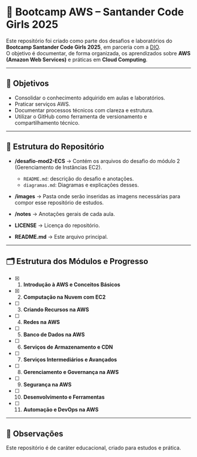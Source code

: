# 🌸 Bootcamp AWS – Santander Code Girls 2025

Este repositório foi criado como parte dos desafios e laboratórios do **Bootcamp Santander Code Girls 2025**, em parceria com a [DIO](https://www.dio.me/).  
O objetivo é documentar, de forma organizada, os aprendizados sobre **AWS (Amazon Web Services)** e práticas em **Cloud Computing**.

---

## 🎯 Objetivos
- Consolidar o conhecimento adquirido em aulas e laboratórios.  
- Praticar serviços AWS.  
- Documentar processos técnicos com clareza e estrutura.  
- Utilizar o GitHub como ferramenta de versionamento e compartilhamento técnico.  

---

## 📂 Estrutura do Repositório

- **/desafio-mod2-ECS** → Contém os arquivos do desafio do módulo 2 (Gerenciamento de Instâncias EC2).  
  - `README.md`: descrição do desafio e anotações.  
  - `diagramas.md`: Diagramas e explicações desses.  

- **/images** → Pasta onde serão inseridas as imagens necessárias para compor esse repositório de estudos.  

- **/notes** → Anotações gerais de cada aula.  

- **LICENSE** → Licença do repositório.  

- **README.md** → Este arquivo principal.


---

## 🗂️ Estrutura dos Módulos e Progresso

- [x] 1. **Introdução à AWS e Conceitos Básicos**  
- [x] 2. **Computação na Nuvem com EC2**  
- [ ] 3. **Criando Recursos na AWS**  
- [ ] 4. **Redes na AWS**  
- [ ] 5. **Banco de Dados na AWS**  
- [ ] 6. **Serviços de Armazenamento e CDN**  
- [ ] 7. **Serviços Intermediários e Avançados**  
- [ ] 8. **Gerenciamento e Governança na AWS**  
- [ ] 9. **Segurança na AWS**  
- [ ] 10. **Desenvolvimento e Ferramentas**  
- [ ] 11. **Automação e DevOps na AWS**

---

## 📌 Observações

Este repositório é de caráter educacional, criado para estudos e prática.  
